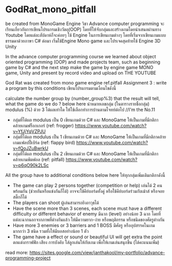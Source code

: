 # GodRat_mono_pitfall
be created from MonoGame Engine
วิชา Advance computer programming จะเรียนเกี่ยวกับการเขียนโปรแกรมเชิงวัตถุ(OOP) โดยที่ให้จับกลุ่มและสร้างเกมโดยนำเสนอผ่านทาง Youtube 
โดยแต่ละสัปดาห์ก็จะค่อยๆ ใช้ Engine ในการเขียนเกมต่างๆ โดยที่เริ่มจากเขียนเกมแบบธรรมดาด้วยภาษา C# ต่อมา เริ่มใช้Engine Mono game 
และโปรเจคสุดท้ายใช้ Engine 3D Unity


In the advance computer programming course we learned about object oriented programming (OOP) and made projects team, 
such as beginning game by C# and the next step make the game by engine game MONO game, Unity and present by record video 
and upload on THE YOUTUBE

God Rat was created from mono game engine ref.pitfall
Assignment 3 : write a program by this conditions เขียนโปรแกรมตามเงื่อนไขดังนี้  

calculate the number group by (number_group%3) that the result will tell, what the game do we do ? below here  นำหมายเลขกลุ่ม (ในตารางรายชื่อกลุ่ม) modulus (%) ด้วย 3 ได้ผลเท่าใด ให้ใช้เลือกทำการบ้านตามโจทย์ต่อไป //I'm the No.11
- กลุ่มที่ได้ผล modulus เป็น 0 เขียนเกมด้วย C# และ MonoGame ให้เป็นเกมที่มีกติกาคล้ายเกมฟร็อกเกอร์ (ref: frogger) https://www.youtube.com/watch?v=YfJjYqVZPJU
- กลุ่มที่ได้ผล modulus เป็น 1 เขียนเกมด้วย C# และ MonoGame ให้เป็นเกมที่มีกติกาคล้ายเกมแฟลปปี้เบิร์ด (ref: flappy bird) https://www.youtube.com/watch?v=fQoJZuBwrkU
- กลุ่มที่ได้ผล modulus เป็น 2 เขียนเกมด้วย C# และ MonoGame ให้เป็นเกมที่มีกติกาคล้ายเกมพิตฟอล (ref: pitfall) https://www.youtube.com/watch?v=p6qO90k2LSc


All the group have to additional conditions below here ให้ทุกกลุ่มเพิ่มเติมกติกาดังนี้

- The game can play 2 persons together (competition or help) เล่นได้ 2 คน พร้อมกัน (ช่วยกันหรือแข่งกันก็ได้) อาจจะใช้คีย์บอร์ดทั้งคู่ หรือใช้คีย์บอร์ดร่วมกับเม้าส์ หรือจอยสติ๊กก็ได้
- The players can shoot ผู้เล่นสามารถยิงอาวุธได้
- Have the scene more than 3 scenes, each scene must have a different difficulty or different behavior of  enemy มีฉาก (level) อย่างน้อย 3 ฉาก โดยที่แต่ละฉากนอกจากภาพที่ต่างกันแล้ว ให้มีความยาก-ง่าย หรือพฤติกรรม หรือชนิดของศัตรูต่างกัน 
- Have more 3 enemies or 3 barriers and 1 BOSS มีศัตรู หรืออุปสรรคในเกมมากกว่า 3 ชนิด รวมทั้งให้มีบอสอย่างน้อย 1 ตัว
- The game have a effect or sound or beautiful UI will get extra the point ตกแต่งกราฟฟิก เสียง การบังคับ ใส่ลูกเล่นให้กับเกม เพื่อให้เกมเล่นสนุกขึ้น (ได้คะแนนเพิ่ม)

read more: https://sites.google.com/view/janthakool/my-portfolio/advance-programming-project
